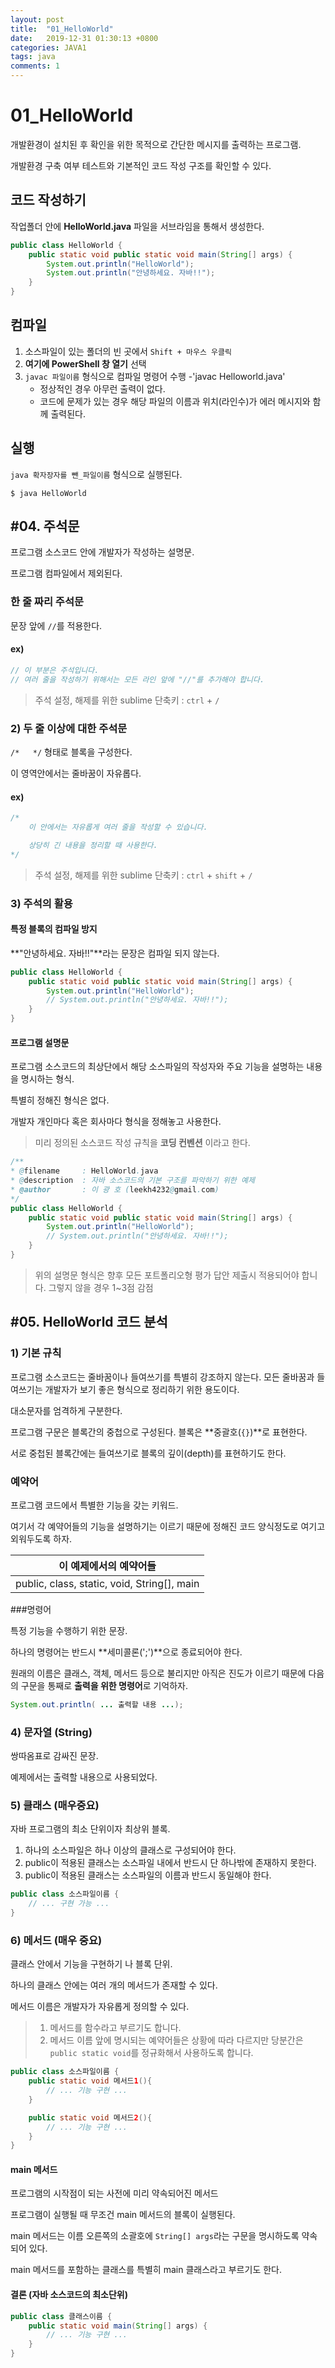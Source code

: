 ```yaml
---
layout: post
title:  "01_HelloWorld"
date:   2019-12-31 01:30:13 +0800
categories: JAVA1
tags: java
comments: 1
---
```

# 01_HelloWorld

개발환경이 설치된 후 확인을 위한 목적으로 간단한 메시지를 출력하는 프로그램.

개발환경 구축 여부 테스트와 기본적인 코드 작성 구조를 확인할 수 있다.

## 코드 작성하기

작업폴더 안에 **HelloWorld.java** 파일을 서브라임을 통해서 생성한다.

```java
public class HelloWorld {
	public static void public static void main(String[] args) {
		System.out.println("HelloWorld");
		System.out.println("안녕하세요. 자바!!");
	}
}
```

## 컴파일

1. 소스파일이 있는 폴더의 빈 곳에서 `Shift + 마우스 우클릭`
1. **여기에 PowerShell 창 열기** 선택
1. `javac 파일이름` 형식으로 컴파일 명령어 수행
   -'javac Helloworld.java'
   - 정상적인 경우 아무런 출력이 없다.
   - 코드에 문제가 있는 경우 해당 파일의 이름과 위치(라인수)가 에러 메시지와 함께 출력된다.

## 실행

`java 확자장자를 뺀_파일이름` 형식으로 실행된다.

```shell
$ java HelloWorld
```

## #04. 주석문

프로그램 소스코드 안에 개발자가 작성하는 설명문.

프로그램 컴파일에서 제외된다.

### 한 줄 짜리 주석문

문장 앞에 `//`를 적용한다.

#### ex)

```java
// 이 부분은 주석입니다.
// 여러 줄을 작성하기 위해서는 모든 라인 앞에 "//"를 추가해야 합니다.
```

> 주석 설정, 해제를 위한 sublime 단축키 : `ctrl` + `/`

### 2) 두 줄 이상에 대한 주석문

`/*   */` 형태로 블록을 구성한다.

이 영역안에서는 줄바꿈이 자유롭다.

#### ex)

```java
/*
	이 안에서는 자유롭게 여러 줄을 작성할 수 있습니다.

	상당히 긴 내용을 정리할 때 사용한다.
*/
```

> 주석 설정, 해제를 위한 sublime 단축키 : `ctrl` + `shift` + `/`

### 3) 주석의 활용


#### 특정 블록의 컴파일 방지

**"안녕하세요. 자바!!"**라는 문장은 컴파일 되지 않는다.

```java
public class HelloWorld {
	public static void public static void main(String[] args) {
		System.out.println("HelloWorld");
		// System.out.println("안녕하세요. 자바!!");
	}
}
```

#### 프로그램 설명문

프로그램 소스코드의 최상단에서 해당 소스파일의 작성자와 주요 기능을 설명하는 내용을 명시하는 형식.

특별히 정해진 형식은 없다.

개발자 개인마다 혹은 회사마다 형식을 정해놓고 사용한다.

>미리 정의된 소스코드 작성 규칙을 **코딩 컨벤션** 이라고 한다.

```java
/**
* @filename		: HelloWorld.java
* @description	: 자바 소스코드의 기본 구조를 파악하기 위한 예제
* @author		: 이 광 호 (leekh4232@gmail.com)
*/
public class HelloWorld {
	public static void public static void main(String[] args) {
		System.out.println("HelloWorld");
		// System.out.println("안녕하세요. 자바!!");
	}
}
```

> 위의 설명문 형식은 향후 모든 포트폴리오형 평가 답안 제출시 적용되어야 합니다. 그렇지 않을 경우 1~3점 감점


## #05. HelloWorld 코드 분석

### 1) 기본 규칙

프로그램 소스코드는 줄바꿈이나 들여쓰기를 특별히 강조하지 않는다. 모든 줄바꿈과 들여쓰기는 개발자가 보기 좋은 형식으로 정리하기 위한 용도이다.

대소문자를 엄격하게 구분한다.

프로그램 구문은 블록간의 중첩으로 구성된다. 블록은 **중괄호(`{}`)**로 표현한다.

서로 중첩된 블록간에는 들여쓰기로 블록의 깊이(depth)를 표현하기도 한다.

### 예약어

프로그램 코드에서 특별한 기능을 갖는 키워드.

여기서 각 예약어들의 기능을 설명하기는 이르기 때문에 정해진 코드 양식정도로 여기고 외워두도록 하자.

| 이 예제에서의 예약어들                      |
| ------------------------------------------- |
| public, class, static, void, String[], main |

###명령어

특정 기능을 수행하기 위한 문장.

하나의 명령어는 반드시 **세미콜론(';')**으로 종료되어야 한다.

원래의 이름은 클래스, 객체, 메서드 등으로 불리지만 아직은 진도가 이르기 때문에 다음의 구문을 통째로 **출력을 위한 명령어**로 기억하자.

```java
System.out.println( ... 출력할 내용 ...);
```


### 4) 문자열 (String)

쌍따옴표로 감싸진 문장.

예제에서는 출력할 내용으로 사용되었다.


### 5) 클래스 (매우중요)

자바 프로그램의 최소 단위이자 최상위 블록.

1. 하나의 소스파일은 하나 이상의 클래스로 구성되어야 한다.
1. public이 적용된 클래스는 소스파일 내에서 반드시 단 하나밖에 존재하지 못한다.
1. public이 적용된 클래스는 소스파일의 이름과 반드시 동일해야 한다.

```java
public class 소스파일이름 {
	// ... 구현 가능 ...
}
```

### 6) 메서드 (매우 중요)

클래스 안에서 기능을 구현하기 나 블록 단위.

하나의 클래스 안에는 여러 개의 메서드가 존재할 수 있다.

메서드 이름은 개발자가 자유롭게 정의할 수 있다.

> 1. 메서드를 함수라고 부르기도 합니다.
> 1. 메서드 이름 앞에 명시되는 예약어들은 상황에 따라 다르지만 당분간은 `public static void`를 정규화해서 사용하도록 합니다.

```java
public class 소스파일이름 {
	public static void 메서드1(){
		// ... 기능 구현 ...
	}

	public static void 메서드2(){
		// ... 기능 구현 ...
	}
}

```

#### main 메서드

프로그램의 시작점이 되는 사전에 미리 약속되어진 메서드

프로그램이 실행될 때 무조건 main 메서드의 블록이 실행된다.

main 메서드는 이름 오른쪽의 소괄호에 `String[] args`라는 구문을 명시하도록 약속되어 있다.

main 메서드를 포함하는 클래스를 특별히 main 클래스라고 부르기도 한다.

#### 결론 (자바 소스코드의 최소단위)

```java
public class 클래스이름 {
	public static void main(String[] args) {
		// ... 기능 구현 ...
	}
}

```